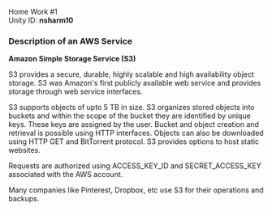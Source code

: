 Home Work #1 <br>
Unity ID: <b>nsharm10</b><br>

<h3>Description of an AWS Service</h3>
<b>Amazon Simple Storage Service (S3)</b>
<p>S3 provides a secure, durable, highly scalable and high availability object storage. S3 was Amazon's first publicly available web service and provides storage through web service interfaces.</p>
<p>S3 supports objects of upto 5 TB in size. S3 organizes stored objects into buckets and within the scope of the bucket they are identified by unique keys. These keys are assigned by the user. Bucket and object creation and retrieval is possible using HTTP interfaces. Objects can also be downloaded using HTTP GET and BitTorrent protocol. S3 provides options to host static websites.</p>
<p>Requests are authorized using ACCESS_KEY_ID and SECRET_ACCESS_KEY associated with the AWS account. </p>
<p>Many companies like Pinterest, Dropbox, etc use S3 for their operations and backups.</p>
